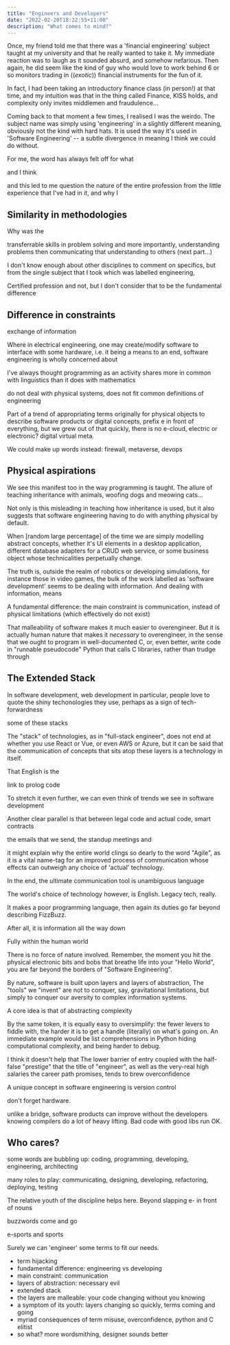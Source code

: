 ```yaml
---
title: "Engineers and Developers"
date: "2022-02-20T18:22:55+11:00"
description: "What comes to mind?"
---
```


Once, my friend told me that there was a 'financial engineering' subject
taught at my university and that he really wanted to take it. My immediate
reaction was to laugh as it sounded absurd, and somehow nefarious. Then again,
he did seem like the kind of guy who would love to work behind 6 or so
monitors trading in ((*exotic*)) financial instruments for the fun of it.

In fact, I had been taking an introductory finance class (in person!) at that
time, and my intuition was that in the thing called Finance, KISS holds, and
complexity only invites middlemen and fraudulence...

Coming back to that moment a few times, I realised I was the weirdo. The
subject name was simply using 'engineering' in a slightly different meaning,
obviously not the kind with hard hats. It is used the way it's used in
'Software Engineering' -- a subtle divergence in meaning I think we could do
without.

For me, the word has always felt off for what

and I think

and this led to me question the nature of the entire profession from the
little experience that I've had in it, and why I 

## Similarity in methodologies

Why was the

transferrable skills in problem solving and more importantly, understanding
problems then communicating that understanding to others (next part...)

I don't know enough about other disciplines to comment on specifics, but
from the single subject that I took which was labelled engineering,

Certified profession and not, but I don't consider that to be the fundamental
difference

## Difference in constraints

exchange of information

Where in electrical engineering, one may create/modify software to interface
with some hardware, i.e. it being a means to an end, software engineering is
wholly concerned about

I've always thought programming as an activity shares more in common with
linguistics than it does with mathematics

do not deal with physical systems, does not fit common definitions of
engineering

Part of a trend of appropriating terms originally for physical objects to
describe software products or digital concepts, prefix e in front of
everything, but we grew out of that quickly, there is no e-cloud, electric or
electronic? digital virtual meta.

We could make up words instead: firewall, metaverse, devops

## Physical aspirations

We see this manifest too in the way programming is taught. The allure of
teaching inheritance with animals, woofing dogs and meowing cats...

Not only is this misleading in teaching how inheritance is used, but it also
suggests that software engineering having to do with anything physical by
default.

When [random large percentage] of the time we are simply modelling abstract
concepts, whether it's UI elements in a desktop application, different
database adapters for a CRUD web service, or some business object whose
technicalities perpetually change.

The truth is, outside the realm of robotics or developing simulations, for
instance those in video games, the bulk of the work labelled as 'software
development' seems to be dealing with information. And dealing with
information, means 

A fundamental difference:
the main constraint is communication, instead of physical limitations (which
effectively do not exist)

That malleability of software makes it much easier to overengineer. But it
is actually human nature that makes it *necessary* to overengineer, in the
sense that we ought to program in well-documented C, or, even better, write
code in "runnable pseudocode" Python that calls C libraries, rather than
trudge through

## The Extended Stack

In software development, web development in particular, people love to quote
the shiny techonologies they use, perhaps as a sign of tech-forwardness

some of these stacks 

The "stack" of technologies, as in "full-stack engineer", does not end at
whether you use React or Vue, or even AWS or Azure, but it can be said that
the communication of concepts that sits atop these layers is a technology in
itself.

That English is the

link to prolog code

To stretch it even further, we can even think of trends we see in software
development

Another clear parallel is that between legal code and actual code, smart
contracts

the emails that we send, the standup meetings and 

it might explain why the entire world clings so dearly to the word
"Agile", as it is a vital name-tag for an improved process of communication
whose effects can outweigh any choice of 'actual' technology.

In the end, the ultimate communication tool is unambiguous language

The world's choice of technology however, is English. Legacy tech, really. 

It makes a poor programming language, then again its duties go far beyond
describing FizzBuzz.

After all, it is information all the way down

Fully within the human world

There is no force of nature involved. Remember, the moment you hit the
physical electronic bits and bobs that breathe life into your "Hello World",
you are far beyond the borders of "Software Engineering".

By nature,
software is built upon layers and layers of abstraction, The "tools" we
"invent" are not to conquer, say, gravitational limitations, but simply to conquer
our aversity to complex information systems.

A core idea is that of abstracting complexity

By the same token, it is equally easy to oversimplify: the fewer levers to
fiddle with, the harder it is to get a handle (literally) on what's going on.
An immediate example would be list comprehensions in Python hiding
computational complexity, and being harder to debug.

I think it doesn't help that
The lower barrier of entry coupled with the half-false "prestige" that
the title of "engineer", as well as the very-real high salaries the
career path promises, tends to brew overconfidence

A unique concept in software engineering is version control

don't forget hardware.

unlike a bridge, software products can improve without the developers knowing
compilers do a lot of heavy lifting. Bad code with good libs run OK.

## Who cares?

some words are bubbling up: coding, programming, developing, engineering,
architecting

many roles to play: communicating, designing, developing, refactoring,
deploying, testing

The relative youth of the discipline helps here. Beyond slapping e- in front
of nouns

buzzwords come and go

e-sports and sports

Surely we can 'engineer' some terms to fit our needs.

- term hijacking
- fundamental difference: engineering vs developing
- main constraint: communication
- layers of abstraction: necessary evil
- extended stack
- the layers are malleable: your code changing without you knowing
- a symptom of its youth: layers changing so quickly, terms coming and going
- myriad consequences of term misuse, overconfidence, python and C elitist
- so what? more wordsmithing, designer sounds better
